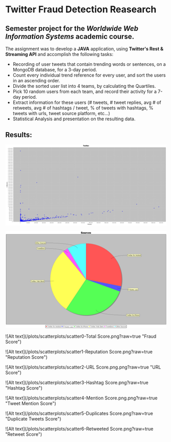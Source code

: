 # Twitter Fraud Detection Reasearch

## Semester project for the *Worldwide Web Information Systems* academic course.

The assignment was to develop a **JAVA** application, using **Twitter's Rest & Streaming API** and accomplish the following tasks:

 - Recording of user tweets that contain trending words or sentences, on a MongoDB database, for a 3-day period.
 - Count every individual trend reference for every user, and sort the users in an ascending order.
 - Divide the sorted user list into 4 teams, by calculating the Quartiles.
 - Pick 10 random users from each team, and record their activity for a 7-day period.
 - Extract information for these users (# tweets, # tweet replies, avg # of retweets, avg # of hashtags / tweet, % of tweets with hashtags, % tweets with urls, tweet source platform, etc...)
 - Statistical Analysis and presentation on the resulting data.
 

## Results:

![Alt text](/plots/general_users_scatterplot.png?raw=true "Followers/Friends Ratio")

![Alt text](/plots/piecharts/pie_sources_legit.png?raw=true "Tweet Sources")

![Alt text](/plots/scatterplots/scatter0-Total Score.png?raw=true "Fraud Score")

![Alt text](/plots/scatterplots/scatter1-Reputation Score.png?raw=true "Reputation Score")

![Alt text](/plots/scatterplots/scatter2-URL Score.png.png?raw=true "URL Score")

![Alt text](/plots/scatterplots/scatter3-Hashtag Score.png?raw=true "Hashtag Score")

![Alt text](/plots/scatterplots/scatter4-Mention Score.png.png?raw=true "Tweet Mention Score")

![Alt text](/plots/scatterplots/scatter5-Duplicates Score.png?raw=true "Duplicate Tweets Score")

![Alt text](/plots/scatterplots/scatter6-Retweeted Score.png?raw=true "Retweet Score")


